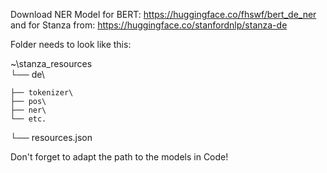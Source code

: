 Download NER Model for BERT: https://huggingface.co/fhswf/bert_de_ner
and for Stanza from: https://huggingface.co/stanfordnlp/stanza-de

Folder needs to look like this:

~\stanza_resources\
└── de\
   
    ├── tokenizer\
    ├── pos\
    ├── ner\
    └── etc.

└── resources.json

Don't forget to adapt the path to the models in Code!
